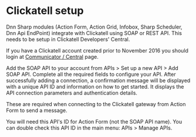 # Clickatell setup

Dnn Sharp modules \(Action Form, Action Grid, Infobox, Sharp Scheduler, Dnn Api EndPoint\) integrate with Clickatell using SOAP or REST API. This needs to be setup in Clickatell Developers' Central.

If you have a Clickatell account created prior to November 2016 you should login at [Communicator / Central](https://archive.clickatell.com/login) page. 

Add the SOAP API to your account from APIs &gt; Set up a new API &gt; Add SOAP API. Complete all the required fields to configure your API. After successfully adding a connection, a confirmation message will be displayed with a unique API ID and information on how to get started. It displays the API connection parameters and authentication details.

These are required when connecting to the Clickatell gateway from Action Form to send a message.

You will need this API's ID for Action Form \(not the SOAP API name\). You can double check this API ID in the main menu: APIs &gt; Manage APIs.

